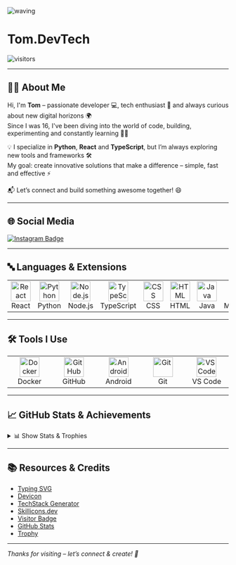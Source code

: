 ![waving](https://capsule-render.vercel.app/api?type=waving&height=200&text=Welcome!&fontAlign=80&fontAlignY=40&color=gradient)
# Tom.DevTech

![visitors](https://visitor-badge.laobi.icu/badge?page_id=tomdevtech.tomdevtech&style=flat-square&color=blue)

---

## 👨‍💻 About Me

Hi, I'm **Tom** – passionate developer 💻, tech enthusiast 🚀 and always curious about new digital horizons 🌍  
Since I was 16, I've been diving into the world of code, building, experimenting and constantly learning 🧠✨

💡 I specialize in **Python**, **React** and **TypeScript**, but I’m always exploring new tools and frameworks 🛠️  
My goal: create innovative solutions that make a difference – simple, fast and effective ⚡

📬 Let’s connect and build something awesome together! 😄

---

## 🌐 Social Media

<a href="https://instagram.com/tom.devtech">
  <img src="https://img.shields.io/badge/Instagram-%23E4405F.svg?style=for-the-badge&logo=Instagram&logoColor=white" alt="Instagram Badge" />
</a>

---

## 🔤 Languages & Extensions

<table align="center">
  <tr>
    <td align="center" width="90"><img src="https://techstack-generator.vercel.app/react-icon.svg" width="45" height="45" alt="React" /><br>React</td>
    <td align="center" width="90"><img src="https://techstack-generator.vercel.app/python-icon.svg" width="45" height="45" alt="Python" /><br>Python</td>
    <td align="center" width="90"><img src="https://cdn.jsdelivr.net/gh/devicons/devicon/icons/nodejs/nodejs-original.svg" width="45" height="45" alt="Node.js" /><br>Node.js</td>
    <td align="center" width="90"><img src="https://techstack-generator.vercel.app/ts-icon.svg" width="45" height="45" alt="TypeScript" /><br>TypeScript</td>
    <td align="center" width="90"><img src="https://cdn.jsdelivr.net/gh/devicons/devicon/icons/css3/css3-original.svg" width="45" height="45" alt="CSS" /><br>CSS</td>
    <td align="center" width="90"><img src="https://cdn.jsdelivr.net/gh/devicons/devicon/icons/html5/html5-original.svg" width="45" height="45" alt="HTML" /><br>HTML</td>
    <td align="center" width="90"><img src="https://cdn.jsdelivr.net/gh/devicons/devicon/icons/java/java-original.svg" width="45" height="45" alt="Java" /><br>Java</td>
    <td align="center" width="90"><img src="https://cdn.jsdelivr.net/gh/devicons/devicon/icons/markdown/markdown-original.svg" width="45" height="45" alt="Markdown" /><br>Markdown</td>
    <td align="center" width="90"><img src="https://cdn.jsdelivr.net/gh/devicons/devicon/icons/ruby/ruby-plain.svg" width="45" height="45" alt="Ruby" /><br>Ruby</td>
  </tr>
</table>

---

## 🛠 Tools I Use

<table align="center">
  <tr>
    <td align="center" width="90"><img src="https://techstack-generator.vercel.app/docker-icon.svg" width="45" height="45" alt="Docker" /><br>Docker</td>
    <td align="center" width="90"><img src="https://techstack-generator.vercel.app/github-icon.svg" width="45" height="45" alt="GitHub" /><br>GitHub</td>
    <td align="center" width="90"><img src="https://cdn.jsdelivr.net/gh/devicons/devicon/icons/android/android-plain.svg" width="45" height="45" alt="Android" /><br>Android</td>
    <td align="center" width="90"><img src="https://cdn.jsdelivr.net/gh/devicons/devicon/icons/git/git-original.svg" width="45" height="45" alt="Git" /><br>Git</td>
    <td align="center" width="90"><img src="https://cdn.jsdelivr.net/gh/devicons/devicon/icons/vscode/vscode-original.svg" width="45" height="45" alt="VS Code" /><br>VS Code</td>
  </tr>
</table>

---

## 📈 GitHub Stats & Achievements

<details>
  <summary>📊 Show Stats & Trophies</summary>
  <br/>
  <p align="center">
    <img src="http://github-profile-summary-cards.vercel.app/api/cards/profile-details?username=tomdevtech&theme=transparent" />
    <img src="https://github-readme-streak-stats.herokuapp.com/?user=tomdevtech&hide_border=true&card_width=338&theme=transparent" />
    <img src="http://github-profile-summary-cards.vercel.app/api/cards/stats?username=tomdevtech&theme=transparent" />
    <img src="https://github-readme-stats.vercel.app/api/top-langs/?username=tomdevtech&langs_count=10&exclude_repo=&hide=jupyter%20notebook,vim%20script,cmake,makefile,batchfile,emacs%20lisp,css,html&card_width=699&hide_border=true&theme=transparent" />
    <br/><br/>
    <img src="https://github-profile-trophy.vercel.app/?username=tomdevtech&theme=onestar&no-frame=true&row=1" />
  </p>
</details>

---

## 📚 Resources & Credits

- [Typing SVG](https://readme-typing-svg.demolab.com/)  
- [Devicon](https://devicon.dev/)  
- [TechStack Generator](https://techstack-generator.vercel.app/)  
- [Skillicons.dev](https://skillicons.dev/)  
- [Visitor Badge](https://visitor-badge.laobi.icu)  
- [GitHub Stats](https://github.com/anuraghazra/github-readme-stats)  
- [Trophy](https://github.com/ryo-ma/github-profile-trophy) 

---

_Thanks for visiting – let’s connect & create! 🚀_
